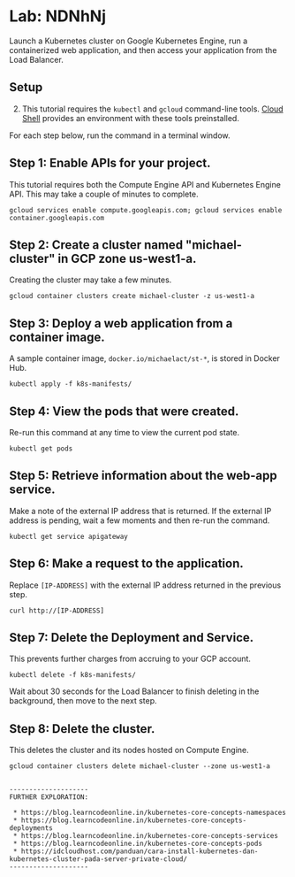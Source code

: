# Lab: NDNhNj

Launch a Kubernetes cluster on Google Kubernetes Engine, run a containerized web
application, and then access your application from the Load Balancer.

## Setup

2. This tutorial requires the `kubectl` and `gcloud` command-line tools.
   <a href="https://console.cloud.google.com/cloudshell" target="_blank">Cloud Shell</a>
   provides an environment with these tools preinstalled.

For each step below, run the command in a terminal window.


## Step 1: Enable APIs for your project.

This tutorial requires both the Compute Engine API and Kubernetes Engine API.
This may take a couple of minutes to complete.

```
gcloud services enable compute.googleapis.com; gcloud services enable container.googleapis.com
```


## Step 2: Create a cluster named "michael-cluster" in GCP zone us-west1-a.

Creating the cluster may take a few minutes.

```
gcloud container clusters create michael-cluster -z us-west1-a
```

## Step 3: Deploy a web application from a container image.

A sample container image, `docker.io/michaelact/st-*`, is stored in Docker Hub.

```
kubectl apply -f k8s-manifests/
```


## Step 4: View the pods that were created.

Re-run this command at any time to view the current pod state.

```
kubectl get pods
```


## Step 5: Retrieve information about the web-app service.

Make a note of the external IP address that is returned. If the external IP
address is pending, wait a few moments and then re-run the command.

```
kubectl get service apigateway
```


## Step 6: Make a request to the application.

Replace `[IP-ADDRESS]` with the external IP address returned in the previous step.

```
curl http://[IP-ADDRESS]
```

## Step 7: Delete the Deployment and Service.

This prevents further charges from accruing to your GCP account.

```
kubectl delete -f k8s-manifests/
```

Wait about 30 seconds for the Load Balancer to finish deleting in the
background, then move to the next step.

## Step 8: Delete the cluster.

This deletes the cluster and its nodes hosted on Compute Engine.

 ```
 gcloud container clusters delete michael-cluster --zone us-west1-a
 ```


```

--------------------
FURTHER EXPLORATION:

 * https://blog.learncodeonline.in/kubernetes-core-concepts-namespaces
 * https://blog.learncodeonline.in/kubernetes-core-concepts-deployments
 * https://blog.learncodeonline.in/kubernetes-core-concepts-services
 * https://blog.learncodeonline.in/kubernetes-core-concepts-pods
 * https://idcloudhost.com/panduan/cara-install-kubernetes-dan-kubernetes-cluster-pada-server-private-cloud/
--------------------
